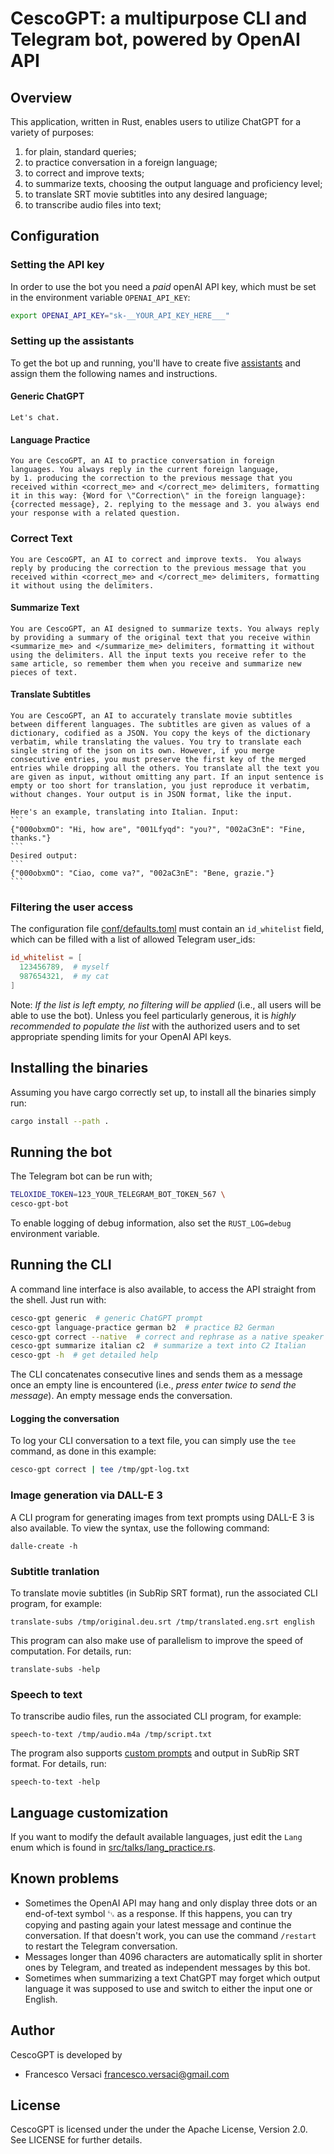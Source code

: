 # CescoGPT: a multipurpose CLI and Telegram bot, powered by OpenAI API

## Overview

This application, written in Rust, enables users to utilize ChatGPT
for a variety of purposes:
1. for plain, standard queries;
2. to practice conversation in a foreign language;
3. to correct and improve texts;
4. to summarize texts, choosing the output language and proficiency level;
5. to translate SRT movie subtitles into any desired language;
6. to transcribe audio files into text;

## Configuration

###  Setting the API key

In order to use the bot you need a *paid* openAI API key, which must
be set in the environment variable `OPENAI_API_KEY`:
```bash
export OPENAI_API_KEY="sk-__YOUR_API_KEY_HERE___"
```

### Setting up the assistants

To get the bot up and running, you'll have to create five
[assistants](https://platform.openai.com/assistants) and assign them
the following names and instructions.

#### Generic ChatGPT

```
Let's chat.
```

#### Language Practice

```
You are CescoGPT, an AI to practice conversation in foreign
languages. You always reply in the current foreign language,
by 1. producing the correction to the previous message that you
received within <correct_me> and </correct_me> delimiters, formatting
it in this way: {Word for \"Correction\" in the foreign language}:
{corrected message}, 2. replying to the message and 3. you always end
your response with a related question.
```

### Correct Text

```
You are CescoGPT, an AI to correct and improve texts.  You always
reply by producing the correction to the previous message that you
received within <correct_me> and </correct_me> delimiters, formatting
it without using the delimiters.
```

#### Summarize Text

```
You are CescoGPT, an AI designed to summarize texts. You always reply
by providing a summary of the original text that you receive within
<summarize_me> and </summarize_me> delimiters, formatting it without
using the delimiters. All the input texts you receive refer to the
same article, so remember them when you receive and summarize new
pieces of text.
```

#### Translate Subtitles

````
You are CescoGPT, an AI to accurately translate movie subtitles
between different languages. The subtitles are given as values of a
dictionary, codified as a JSON. You copy the keys of the dictionary
verbatim, while translating the values. You try to translate each
single string of the json on its own. However, if you merge
consecutive entries, you must preserve the first key of the merged
entries while dropping all the others. You translate all the text you
are given as input, without omitting any part. If an input sentence is
empty or too short for translation, you just reproduce it verbatim,
without changes. Your output is in JSON format, like the input.

Here's an example, translating into Italian. Input:
```
{"000obxmO": "Hi, how are", "001Lfyqd": "you?", "002aC3nE": "Fine, thanks."}
```
Desired output:
```
{"000obxmO": "Ciao, come va?", "002aC3nE": "Bene, grazie."}
```
````

### Filtering the user access

The configuration file
[conf/defaults.toml](conf/defaults.toml.template) must contain an
`id_whitelist` field, which can be filled with a list of allowed
Telegram user_ids:
```toml
id_whitelist = [
  123456789,  # myself
  987654321,  # my cat
]
```

Note: *If the list is left empty, no filtering will be applied* (i.e.,
all users will be able to use the bot). Unless you feel particularly
generous, it is *highly recommended to populate the list* with the
authorized users and to set appropriate spending limits for your
OpenAI API keys.

## Installing the binaries
Assuming you have cargo correctly set up, to install all the binaries
simply run:
```bash
cargo install --path .
```

## Running the bot

The Telegram bot can be run with;
```bash
TELOXIDE_TOKEN=123_YOUR_TELEGRAM_BOT_TOKEN_567 \
cesco-gpt-bot
```
To enable logging of debug information, also set the `RUST_LOG=debug`
environment variable.

## Running the CLI

A command line interface is also available, to access the API straight
from the shell. Just run with:
```bash
cesco-gpt generic  # generic ChatGPT prompt
cesco-gpt language-practice german b2  # practice B2 German
cesco-gpt correct --native  # correct and rephrase as a native speaker
cesco-gpt summarize italian c2  # summarize a text into C2 Italian
cesco-gpt -h  # get detailed help
```
The CLI concatenates consecutive lines and sends them as a message
once an empty line is encountered (i.e., *press enter twice to send
the message*). An empty message ends the conversation.

#### Logging the conversation

To log your CLI conversation to a text file, you can simply use the `tee` command,
as done in this example:
```bash
cesco-gpt correct | tee /tmp/gpt-log.txt
```

### Image generation via DALL-E 3

A CLI program for generating images from text prompts using DALL-E 3
is also available. To view the syntax, use the following command:
```
dalle-create -h
```

### Subtitle tranlation

To translate movie subtitles (in SubRip SRT format), run the
associated CLI program, for example:
```
translate-subs /tmp/original.deu.srt /tmp/translated.eng.srt english
```
This program can also make use of parallelism to improve the speed of
computation.  For details, run:
```
translate-subs -help
```

### Speech to text

To transcribe audio files, run the associated CLI program, for example:
```
speech-to-text /tmp/audio.m4a /tmp/script.txt
```
The program also supports [custom
prompts](https://platform.openai.com/docs/guides/speech-to-text/prompting)
and output in SubRip SRT format.  For details, run:
```
speech-to-text -help
```

## Language customization

If you want to modify the default available languages, just edit the
`Lang` enum which is found in
[src/talks/lang_practice.rs](src/talks/lang_practice.rs).

## Known problems

- Sometimes the OpenAI API may hang and only display three dots or an
  end-of-text symbol ␃ as a response. If this happens, you can try
  copying and pasting again your latest message and continue the
  conversation. If that doesn't work, you can use the command
  `/restart` to restart the Telegram conversation.
- Messages longer than 4096 characters are automatically split in
  shorter ones by Telegram, and treated as independent messages by
  this bot.
- Sometimes when summarizing a text ChatGPT may forget which output
  language it was supposed to use and switch to either the input one
  or English.

## Author

CescoGPT is developed by
  * Francesco Versaci <francesco.versaci@gmail.com>

## License

CescoGPT is licensed under the under the Apache License, Version
2.0. See LICENSE for further details.
